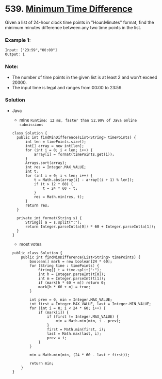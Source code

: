 # 539. [Minimum Time Difference](https://leetcode.com/problems/minimum-time-difference/)

Given a list of 24-hour clock time points in "Hour:Minutes" format, find the minimum minutes difference between any two time points in the list.

### Example 1:
    Input: ["23:59","00:00"]
    Output: 1

### Note:
* The number of time points in the given list is at least 2 and won't exceed 20000.
* The input time is legal and ranges from 00:00 to 23:59.

### Solution

* Java
    * mine `Runtime: 12 ms, faster than 52.90% of Java online submissions`
    ```
    class Solution {
      public int findMinDifference(List<String> timePoints) {
          int len = timePoints.size();
          int[] array = new int[len];
          for (int i = 0; i < len; i++) {
              array[i] = format(timePoints.get(i));
          }
          Arrays.sort(array);
          int res = Integer.MAX_VALUE;
          int t;
          for (int i = 0; i < len; i++) {
              t = Math.abs(array[i] - array[(i + 1) % len]);
              if (t > 12 * 60) {
                  t = 24 * 60 - t;
              }
              res = Math.min(res, t);
          }
          return res;
      }

      private int format(String s) {
          String[] a = s.split(":");
          return Integer.parseInt(a[0]) * 60 + Integer.parseInt(a[1]);
      }
    }
    ```
  
    * most votes
    ```
    public class Solution {
        public int findMinDifference(List<String> timePoints) {
            boolean[] mark = new boolean[24 * 60];
            for (String time : timePoints) {
                String[] t = time.split(":");
                int h = Integer.parseInt(t[0]);
                int m = Integer.parseInt(t[1]);
                if (mark[h * 60 + m]) return 0;
                mark[h * 60 + m] = true;
            }

            int prev = 0, min = Integer.MAX_VALUE;
            int first = Integer.MAX_VALUE, last = Integer.MIN_VALUE;
            for (int i = 0; i < 24 * 60; i++) {
                if (mark[i]) {
                    if (first != Integer.MAX_VALUE) {
                        min = Math.min(min, i - prev);
                    }
                    first = Math.min(first, i);
                    last = Math.max(last, i);
                    prev = i;
                }
            }

            min = Math.min(min, (24 * 60 - last + first));

            return min;
        }
    }
    ```
